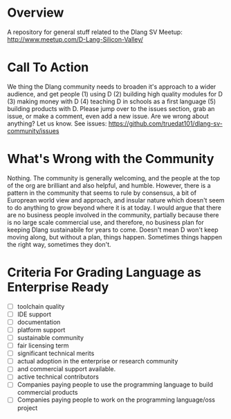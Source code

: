 # Overview

A repository for general stuff related to the Dlang SV Meetup: http://www.meetup.com/D-Lang-Silicon-Valley/

# Call To Action

We thing the Dlang community needs to broaden it's approach to a wider audience, and get people (1) using D (2) building high quality modules for D (3) making money with D (4) teaching D in schools as a first language (5) building products with D.  Please jump over to the issues section, grab an issue, or make a comment, even add a new issue.  Are we wrong about anything?  Let us know.  See issues: https://github.com/truedat101/dlang-sv-community/issues

# What's Wrong with the Community

Nothing.  The community is generally welcoming, and the people at the top of the org are brilliant and also helpful, and humble.  However, there is a pattern in the community that seems to rule by consensus, a bit of Europrean world view and approach, and insular nature which doesn't seem to do anything to grow beyond where it is at today.  I would argue that there are no business people involved in the community, partially because there is no large scale commercial use, and therefore, no business plan for keeping Dlang sustainabile for years to come.  Doesn't mean D won't keep moving along, but without a plan, things happen.  Sometimes things happen the right way, sometimes they don't.

# Criteria For Grading Language as Enterprise Ready

- [ ] toolchain quality
- [ ] IDE support
- [ ] documentation
- [ ] platform support
- [ ] sustainable community
- [ ] fair licensing term
- [ ] significant technical merits
- [ ] actual adoption in the enterprise or research community
- [ ] and commercial support available. 
- [ ] active technical contributors
- [ ] Companies paying people to use the programming language to build commercial products
- [ ] Companies paying people to work on the programming language/oss project
